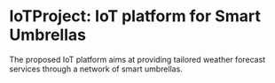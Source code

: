 # IoTProject: IoT platform for Smart Umbrellas

The proposed IoT platform aims at providing tailored weather forecast services through a network of smart umbrellas.
